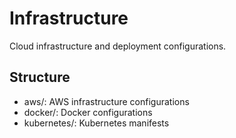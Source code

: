 # Infrastructure

Cloud infrastructure and deployment configurations.

## Structure

- aws/: AWS infrastructure configurations
- docker/: Docker configurations
- kubernetes/: Kubernetes manifests